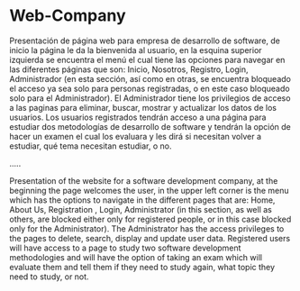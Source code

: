 # Web-Company
Presentación de página web para empresa de desarrollo de software, de inicio la página le da la bienvenida al usuario, en la esquina superior izquierda se encuentra el menú el cual tiene las opciones para navegar en las diferentes páginas que son: Inicio, Nosotros, Registro, Login, Administrador (en esta sección, así como en otras, se encuentra bloqueado el acceso ya sea solo para personas registradas, o en este caso bloqueado solo para el Administrador).
El Administrador tiene los privilegios de acceso a las paginas para eliminar, buscar, mostrar y actualizar los datos de los usuarios.
Los usuarios registrados tendrán acceso a una página para estudiar dos metodologías de desarrollo de software y tendrán la opción de hacer un examen el cual los evaluara y les dirá si necesitan volver a estudiar, qué tema necesitan estudiar, o no.

.....

Presentation of the website for a software development company, at the beginning the page welcomes the user, in the upper left corner is the menu which has the options to navigate in the different pages that are: Home, About Us, Registration , Login, Administrator (in this section, as well as others, are blocked either only for registered people, or in this case blocked only for the Administrator).
The Administrator has the access privileges to the pages to delete, search, display and update user data.
Registered users will have access to a page to study two software development methodologies and will have the option of taking an exam which will evaluate them and tell them if they need to study again, what topic they need to study, or not.
